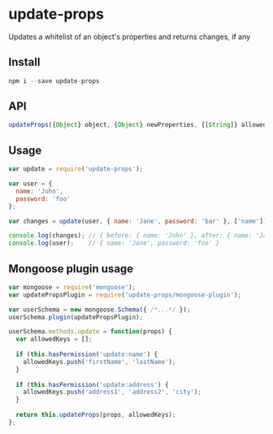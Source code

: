# update-props
Updates a whitelist of an object's properties and returns changes, if any

## Install
```javascript
npm i --save update-props
```

## API
```javascript
updateProps({Object} object, {Object} newProperties, {[String]} allowedKeys);
```

## Usage
```javascript
var update = require('update-props');

var user = {
  name: 'John',
  password: 'foo'
};

var changes = update(user, { name: 'Jane', password: 'bar' }, ['name']);

console.log(changes); // { before: { name: 'John' }, after: { name: 'Jane' } }
console.log(user);    // { name: 'Jane', password: 'foo' }
```

## Mongoose plugin usage
```javascript
var mongoose = require('mongoose');
var updatePropsPlugin = require('update-props/mongoose-plugin');

var userSchema = new mongoose.Schema({ /*...*/ });
userSchema.plugin(updatePropsPlugin);

userSchema.methods.update = function(props) {
  var allowedKeys = [];
  
  if (this.hasPermission('update:name') {
    allowedKeys.push('firstName', 'lastName');
  }
  
  if (this.hasPermission('update:address') {
    allowedKeys.push('address1', 'address2', 'city');
  }
  
  return this.updateProps(props, allowedKeys);
};
```
